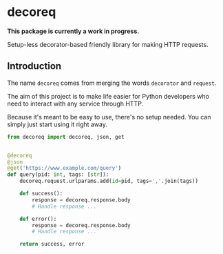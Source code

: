 # decoreq

**This package is currently a work in progress.**

Setup-less decorator-based friendly library for making HTTP requests.

## Introduction

The name `decoreq` comes from merging the words `decorator` and `request`.

The aim of this project is to make life easier for Python developers
who need to interact with any service through HTTP.

Because it's meant to be easy to use, there's no setup needed. You can simply just start using it right away.

```python
from decoreq import decoreq, json, get


@decoreq
@json
@get('https://www.example.com/query')
def query(pid: int, tags: [str]):
    decoreq.request.urlparams.add(id=pid, tags=','.join(tags))

    def success():
        response = decoreq.response.body
        # Handle response ...

    def error():
        response = decoreq.response.body
        # Handle response ...

    return success, error
```